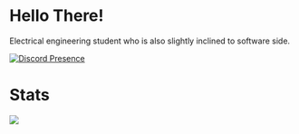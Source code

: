 # Hello There!
Electrical engineering student who is also slightly inclined to software side.





[![Discord Presence](https://lanyard.cnrad.dev/api/731531796982005800)](https://discord.com/users/731531796982005800)
# Stats

<img align="left" wdith="47%" src="https://github-readme-stats.vercel.app/api?username=LaufeyDev&show_icons=true&theme=tokyonight" />













